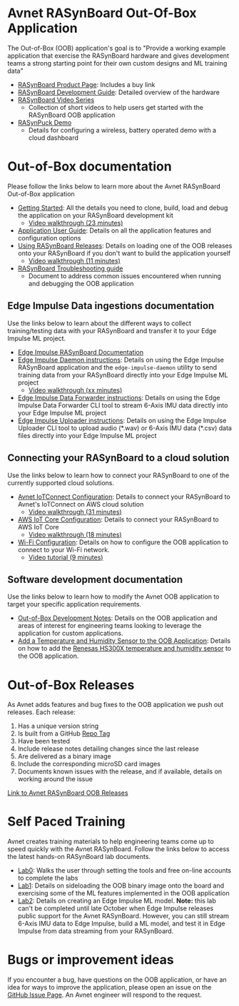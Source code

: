 # Avnet RASynBoard Out-Of-Box Application

The Out-of-Box (OOB) application's goal is to "Provide a working example application that exercise the RASynBoard hardware and gives development teams a strong starting point for their own custom designs and ML training data"

- [RASynBoard Product Page](http://avnet.me/RASynBoard): Includes a buy link
- [RASynBoard Development Guide](http://avnet.me/rasynboard-ug): Detailed overview of the hardware
- [RASynBoard Video Series](./docs/RASnyVideoSeries.md)
    - Collection of short videos to help users get started with the RASynBoard OOB application
- [RASynPuck Demo](./docs/RASynPuckDemo.md)
    - Details for configuring a wireless, battery operated demo with a cloud dashboard    

# Out-of-Box documentation
Please follow the links below to learn more about the Avnet RASynBoard Out-of-Box application

- [Getting Started](./docs/RASyBoardGettingStarted.md): All the details you need to clone, build, load and debug the application on your RASynBoard development kit
    - [Video walkthrough (23 minutes)](http://avnet.me/RASynGettingStartedVideo)
- [Application User Guide](./docs/ApplicationUserGuide.md): Details on all the application features and configuration options
- [Using RASynBoard Releases](./docs/UsingRASynbBoardReleases.md): Details on loading one of the OOB releases onto your RASynBoard if you don't want to build the application yourself
    - [Video walkthrough (11 minutes)](http://avnet.me/RASynUsingReleasesVideo)
- [RASynBoard Troubleshooting guide](./docs/RASynTroubleshootingGuide.md)
    - Document to address common issues encountered when running and debugging the OOB application

## Edge Impulse Data ingestions documentation
Use the links below to learn about the different ways to collect training/testing data with your RASynBoard and transfer it to your Edge Impulse ML project.

- [Edge Impulse RASynBoard Documentation](https://docs.edgeimpulse.com/docs/development-platforms/officially-supported-mcu-targets/avnet-rasynboard)
- [Edge Impulse Daemon instructions](./docs/RASynEdgeImpulseDataIngestion.md): Details on using the Edge Impulse RASynBoard application and the ```edge-impulse-daemon``` utility to send training data from your RASynBoard directly into your Edge Impulse ML project
    - [Video walkthrough (xx minutes)](http://avnet.me/RASynDataIngestionVideo)
- [Edge Impulse Data Forwarder instructions](./docs/EdgeImpulseDataForwarder.md): Details on using the Edge Impulse Data Forwarder CLI tool to stream 6-Axis IMU data directly into your Edge Impulse ML project
- [Edge Impulse Uploader instructions](./docs/EdgeImpulseUploader.md): Details on using the Edge Impulse Uploader CLI tool to upload audio (\*.wav) or 6-Axis IMU data (\*.csv) data files directly into your Edge Impulse ML project

## Connecting your RASynBoard to a cloud solution
Use the links below to learn how to connect your RASynBoard to one of the currently supported cloud solutions.

- [Avnet IoTConnect Configuration](./docs/IoTConnect.md):  Details to connect your RASynBoard to Avnet's IoTConnect on AWS cloud solution
    - [Video walkthrough (31 minutes)](http://avnet.me/IoTConnectOnAWS)
- [AWS IoT Core Configuration](./docs/awsIoTCore.md):  Details to connect your RASynBoard to AWS IoT Core
    - [Video walkthrough (18 minutes)](http://avnet.me/RASynAwsIotCore)
- [Wi-Fi Configuration](./docs/WiFiSetup.md):  Details on how to configure the OOB application to connect to your Wi-Fi network. 
    - [Video tutorial (9 minutes)](http://avnet.me/RASynWiFi)

## Software development documentation
Use the links below to learn how to modify the Avnet OOB application to target your specific application requirements.

- [Out-of-Box Development Notes](./docs/OobDevelopmentNotes.md): Details on the OOB application and areas of interest for engineering teams looking to leverage the application for custom applications.
- [Add a Temperature and Humidity Sensor to the OOB Application](./docs/addTempHumiditySensor.md): Details on how to add the [Renesas HS300X temperature and humidity sensor](https://www.renesas.com/us/en/products/sensor-products/humidity-sensors/us082-hs3001evz-relative-humidity-sensor-pmod-board-renesas-quick-connect-iot) to the OOB application.

# Out-of-Box Releases
As Avnet adds features and bug fixes to the OOB application we push out releases.  Each release:

1. Has a unique version string
2. Is built from a GitHub [Repo Tag](https://github.com/Avnet/RASynBoard-Out-of-Box-Demo/tags)
3. Have been tested
4. Include release notes detailing changes since the last release
5. Are delivered as a binary image
6. Include the corresponding microSD card images 
7. Documents known issues with the release, and if available, details on working around the issue

[Link to Avnet RASynBoard OOB Releases](https://github.com/Avnet/RASynBoard-Out-of-Box-Demo/releases)

# Self Paced Training
Avnet creates training materials to help engineering teams come up to speed quickly with the Avnet RASynBoard.  Follow the links below to access the latest hands-on RASynBoard lab documents.

- [Lab0](http://avnet.me/ML-Workshop-Lab0): Walks the user through setting the tools and free on-line accounts to complete the labs
- [Lab1](http://avnet.me/ML-Workshop-Lab1): Details on sideloading the OOB binary image onto the board and exercising some of the ML features implemented in the OOB application
- [Lab2](http://avnet.me/ML-Workshop-Lab2): Details on creating an Edge Impulse ML model.  **Note:** this lab can't be completed until late October when Edge Impulse releases public support for the Avnet RASynBoard.  However, you can still stream 6-Axis IMU data to Edge Impulse, build a ML model, and test it in Edge Impulse from data streaming from your RASynBoard.

# Bugs or improvement ideas
If you encounter a bug, have questions on the OOB application, or have an idea for ways to improve the application, please open an issue on the [GitHub Issue Page](https://github.com/Avnet/RASynBoard-Out-of-Box-Demo/issues).  An Avnet engineer will respond to the request.
